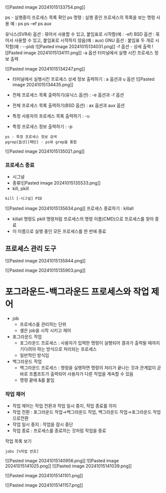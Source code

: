 ![[Pasted image 20241015133754.png]]

ps - 실행중이 프로세스 목록 확인
ps 명령 : 실행 중인 프로세스의 목록을 보는 명령 
사용 예 
: ps 
  ps –ef 
  ps aux 


  
  유닉스(SVR4) 옵션 : 묶어서 사용할 수 있고, 붙임표로 시작함(예 : -ef) 
  BSD 옵션 : 묶어서 사용할 수 있고, 붙임표로 시작하지 않음(예 : aux) 
  GNU 옵션 : 붙임표 두 개로 시작함(예 : --pid)
![[Pasted image 20241015134031.png]]
-f 옵션 - 상세 출력
![[Pasted image 20241015134111.png]]
-a 옵션 터미널에서 실행 시킨 프로세스 정보 출력

![[Pasted image 20241015134247.png]]

- 터미널에서 실행시킨 프로세스 상세 정보 출력하기 : a 옵션과 u 옵션
![[Pasted image 20241015134435.png]]

- 전체 프로세스 목록 출력하기(유닉스 옵션) : -e 옵션과 -f 옵션
- 전체 프로세스 목록 출력하기(BSD 옵션) : ax 옵션과 aux 옵션
- 특정 사용자의 프로세스 목록 출력하기 : -u
- 특정 프로세스 정보 출력하기 : -p

```
ps - 특정 프로세스 정보 검색
pgrep[옵션][패턴] - ps와 grep을 통합

```
![[Pasted image 20241015135021.png]]
### 프로세스 종료
- 시그널
- 종류![[Pasted image 20241015135533.png]]
- kill, pkill
```
kill [-시그널] PID
```
![[Pasted image 20241015135634.png]]
프로세스 종료하기 : killall
- killall 명령도 pkill 명령처럼 프로세스의 명령 이름(CMD)으로 프로세스를 찾아 종료 
- 이 이름으로 실행 중인 모든 프로세스를 한 번에 종료

## 프로세스 관리 도구

![[Pasted image 20241015135844.png]]

![[Pasted image 20241015135903.png]]

# 포그라운드-백그라운드 프로세스와 작업 제어
- job
	- 프로세스를 관리하는 단위
	- 셸은 job을 시작 시키고 제어
- 포그라운드 작업 
	- 포그라운드 프로세스 : 사용자가 입력한 명령이 실행되어 결과가 출력될 때까지 기다려야 하는 방식으로 처리되는 프로세스
	- 일반적인 방식임
- 백그라운드 작업 
	- 백그라운드 프로세스 : 명령을 실행하면 명령의 처리가 끝나는 것과 관계없이 곧바로 프롬프트가 출력되어 사용자가 다른 작업을 계속할 수 있음
	- 명령 끝에 &를 붙임

### 작업 제어
- 작업 제어는 작업 전환과 작업 일시 중지, 작업 종료를 의미
- 작업 전환 : 포그라운드 작업→백그라운드 작업, 백그라운드 작업→포그라운드 작업으로전환 
- 작업 일시 중지 : 작업을 잠시 중단 
- 작업 종료 : 프로세스를 종료하는 것처럼 작업을 종료

작업 목록 보기
```
jobs [%작업 번호]
```
![[Pasted image 20241015140956.png]]
![[Pasted image 20241015141025.png]]
![[Pasted image 20241015141039.png]]

![[Pasted image 20241015141101.png]]

![[Pasted image 20241015141157.png]]

